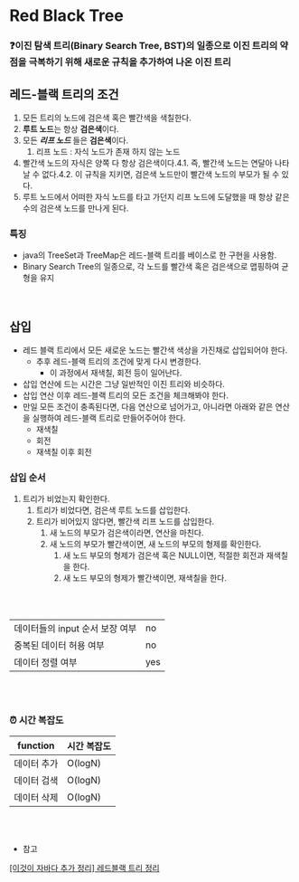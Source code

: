 # Red Black Tree

### ❓이진 탐색 트리(Binary Search Tree, BST)의 일종으로 이진 트리의 약점을 극복하기 위해 새로운 규칙을 추가하여 나온 이진 트리



## 레드-블랙 트리의 조건

1. 모든 트리의 노드에 검은색 혹은 빨간색을 색칠한다.
2. **루트 노드**는 항상 **검은색**이다.
3. 모든 ***리프 노드*** 들은 **검은색**이다.
    1. 리프 노드 : 자식 노드가 존재 하지 않는 노드
4. 빨간색 노드의 자식은 양쪽 다 항상 검은색이다.4.1. 즉, 빨간색 노드는 연달아 나타날 수 없다.4.2. 이 규칙을 지키면, 검은색 노드만이 빨간색 노드의 부모가 될 수 있다.
5. 루트 노드에서 어떠한 자식 노드를 타고 가던지 리프 노드에 도달했을 때 항상 같은 수의 검은색 노드를 만나게 된다.

### 특징

- java의 TreeSet과 TreeMap은 레드-블랙 트리를 베이스로 한 구현을 사용함.
- Binary Search Tree의 일종으로, 각 노드를 빨간색 혹은 검은색으로 맵핑하여 균형을 유지

<br/>

## 삽입

- 레드 블랙 트리에서 모든 새로운 노드는 빨간색 색상을 가진채로 삽입되어야 한다.
    - 추후 레드-블랙 트리의 조건에 맞게 다시 변경한다.
        - 이 과정에서 재색칠, 회전 등이 일어난다.
- 삽입 연산에 드는 시간은 그냥 일반적인 이진 트리와 비슷하다.
- 삽입 연산 이후 레드-블랙 트리의 모든 조건을 체크해봐야 한다.
- 만일 모든 조건이 충족된다면, 다음 연산으로 넘어가고, 아니라면 아래와 같은 연산을 실행하여 레드-블랙 트리로 만들어주어야 한다.
    - 재색칠
    - 회전
    - 재색칠 이후 회전

### 삽입 순서

1. 트리가 비었는지 확인한다.
    1. 트리가 비었다면, 검은색 루트 노드를 삽입한다.
    2. 트리가 비어있지 않다면, 빨간색 리프 노드를 삽입한다.
        1. 새 노드의 부모가 검은색이라면, 연산을 마친다.
        2. 새 노드의 부모가 빨간색이면, 새 노드의 부모의 형제를 확인한다.
            1. 새 노드 부모의 형제가 검은색 혹은 NULL이면, 적절한 회전과 재색칠을 한다.
            2. 새 노드 부모의 형제가 빨간색이면, 재색칠을 한다.

<br/><br/>

|  |  |
| --- | --- |
| 데이터들의 input 순서 보장 여부 | no |
| 중복된 데이터 허용 여부 | no |
| 데이터 정렬 여부 | yes |

<br/><br/>

### ⏰ 시간 복잡도

| function | 시간 복잡도 |
| --- | --- |
| 데이터 추가 | O(logN) |
| 데이터 검색 | O(logN) |
| 데이터 삭제 | O(logN) |

<br/><br/>
- 참고

[[이것이 자바다 추가 정리] 레드블랙 트리 정리](https://velog.io/@jakeseo_me/이것이-자바다-추가-정리-레드블랙-트리-정리)